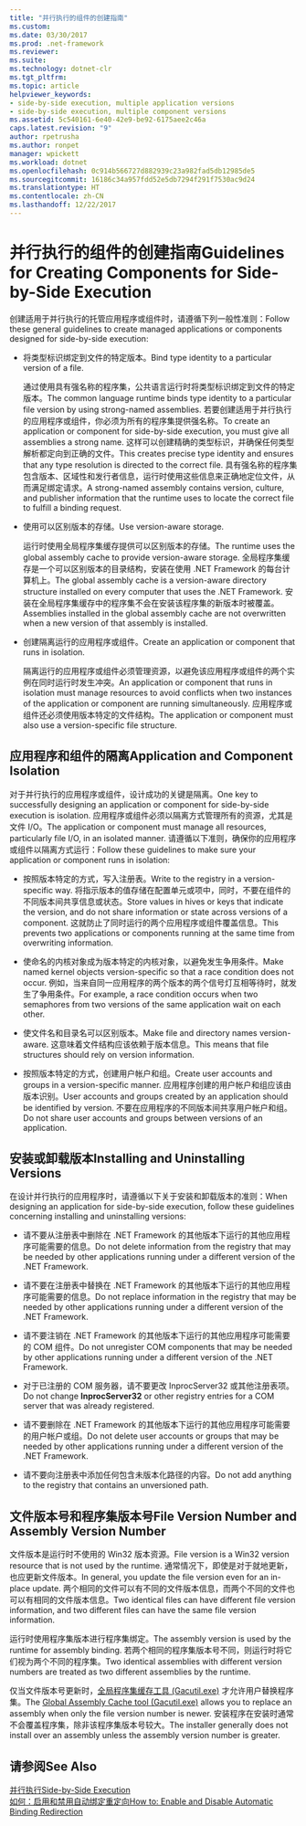 ```yaml
---
title: "并行执行的组件的创建指南"
ms.custom: 
ms.date: 03/30/2017
ms.prod: .net-framework
ms.reviewer: 
ms.suite: 
ms.technology: dotnet-clr
ms.tgt_pltfrm: 
ms.topic: article
helpviewer_keywords:
- side-by-side execution, multiple application versions
- side-by-side execution, multiple component versions
ms.assetid: 5c540161-6e40-42e9-be92-6175aee2c46a
caps.latest.revision: "9"
author: rpetrusha
ms.author: ronpet
manager: wpickett
ms.workload: dotnet
ms.openlocfilehash: 0c914b566727d882939c23a982fad5db12985de5
ms.sourcegitcommit: 16186c34a957fdd52e5db7294f291f7530ac9d24
ms.translationtype: HT
ms.contentlocale: zh-CN
ms.lasthandoff: 12/22/2017
---
```

# <a name="guidelines-for-creating-components-for-side-by-side-execution"></a><span data-ttu-id="4e1c3-102">并行执行的组件的创建指南</span><span class="sxs-lookup"><span data-stu-id="4e1c3-102">Guidelines for Creating Components for Side-by-Side Execution</span></span>
<span data-ttu-id="4e1c3-103">创建适用于并行执行的托管应用程序或组件时，请遵循下列一般性准则：</span><span class="sxs-lookup"><span data-stu-id="4e1c3-103">Follow these general guidelines to create managed applications or components designed for side-by-side execution:</span></span>  
  
-   <span data-ttu-id="4e1c3-104">将类型标识绑定到文件的特定版本。</span><span class="sxs-lookup"><span data-stu-id="4e1c3-104">Bind type identity to a particular version of a file.</span></span>  
  
     <span data-ttu-id="4e1c3-105">通过使用具有强名称的程序集，公共语言运行时将类型标识绑定到文件的特定版本。</span><span class="sxs-lookup"><span data-stu-id="4e1c3-105">The common language runtime binds type identity to a particular file version by using strong-named assemblies.</span></span> <span data-ttu-id="4e1c3-106">若要创建适用于并行执行的应用程序或组件，你必须为所有的程序集提供强名称。</span><span class="sxs-lookup"><span data-stu-id="4e1c3-106">To create an application or component for side-by-side execution, you must give all assemblies a strong name.</span></span> <span data-ttu-id="4e1c3-107">这样可以创建精确的类型标识，并确保任何类型解析都定向到正确的文件。</span><span class="sxs-lookup"><span data-stu-id="4e1c3-107">This creates precise type identity and ensures that any type resolution is directed to the correct file.</span></span> <span data-ttu-id="4e1c3-108">具有强名称的程序集包含版本、区域性和发行者信息，运行时使用这些信息来正确地定位文件，从而满足绑定请求。</span><span class="sxs-lookup"><span data-stu-id="4e1c3-108">A strong-named assembly contains version, culture, and publisher information that the runtime uses to locate the correct file to fulfill a binding request.</span></span>  
  
-   <span data-ttu-id="4e1c3-109">使用可以区别版本的存储。</span><span class="sxs-lookup"><span data-stu-id="4e1c3-109">Use version-aware storage.</span></span>  
  
     <span data-ttu-id="4e1c3-110">运行时使用全局程序集缓存提供可以区别版本的存储。</span><span class="sxs-lookup"><span data-stu-id="4e1c3-110">The runtime uses the global assembly cache to provide version-aware storage.</span></span> <span data-ttu-id="4e1c3-111">全局程序集缓存是一个可以区别版本的目录结构，安装在使用 .NET Framework 的每台计算机上。</span><span class="sxs-lookup"><span data-stu-id="4e1c3-111">The global assembly cache is a version-aware directory structure installed on every computer that uses the .NET Framework.</span></span> <span data-ttu-id="4e1c3-112">安装在全局程序集缓存中的程序集不会在安装该程序集的新版本时被覆盖。</span><span class="sxs-lookup"><span data-stu-id="4e1c3-112">Assemblies installed in the global assembly cache are not overwritten when a new version of that assembly is installed.</span></span>  
  
-   <span data-ttu-id="4e1c3-113">创建隔离运行的应用程序或组件。</span><span class="sxs-lookup"><span data-stu-id="4e1c3-113">Create an application or component that runs in isolation.</span></span>  
  
     <span data-ttu-id="4e1c3-114">隔离运行的应用程序或组件必须管理资源，以避免该应用程序或组件的两个实例在同时运行时发生冲突。</span><span class="sxs-lookup"><span data-stu-id="4e1c3-114">An application or component that runs in isolation must manage resources to avoid conflicts when two instances of the application or component are running simultaneously.</span></span> <span data-ttu-id="4e1c3-115">应用程序或组件还必须使用版本特定的文件结构。</span><span class="sxs-lookup"><span data-stu-id="4e1c3-115">The application or component must also use a version-specific file structure.</span></span>  
  
## <a name="application-and-component-isolation"></a><span data-ttu-id="4e1c3-116">应用程序和组件的隔离</span><span class="sxs-lookup"><span data-stu-id="4e1c3-116">Application and Component Isolation</span></span>  
 <span data-ttu-id="4e1c3-117">对于并行执行的应用程序或组件，设计成功的关键是隔离。</span><span class="sxs-lookup"><span data-stu-id="4e1c3-117">One key to successfully designing an application or component for side-by-side execution is isolation.</span></span> <span data-ttu-id="4e1c3-118">应用程序或组件必须以隔离方式管理所有的资源，尤其是文件 I/O。</span><span class="sxs-lookup"><span data-stu-id="4e1c3-118">The application or component must manage all resources, particularly file I/O, in an isolated manner.</span></span> <span data-ttu-id="4e1c3-119">请遵循以下准则，确保你的应用程序或组件以隔离方式运行：</span><span class="sxs-lookup"><span data-stu-id="4e1c3-119">Follow these guidelines to make sure your application or component runs in isolation:</span></span>  
  
-   <span data-ttu-id="4e1c3-120">按照版本特定的方式，写入注册表。</span><span class="sxs-lookup"><span data-stu-id="4e1c3-120">Write to the registry in a version-specific way.</span></span> <span data-ttu-id="4e1c3-121">将指示版本的值存储在配置单元或项中，同时，不要在组件的不同版本间共享信息或状态。</span><span class="sxs-lookup"><span data-stu-id="4e1c3-121">Store values in hives or keys that indicate the version, and do not share information or state across versions of a component.</span></span> <span data-ttu-id="4e1c3-122">这就防止了同时运行的两个应用程序或组件覆盖信息。</span><span class="sxs-lookup"><span data-stu-id="4e1c3-122">This prevents two applications or components running at the same time from overwriting information.</span></span>  
  
-   <span data-ttu-id="4e1c3-123">使命名的内核对象成为版本特定的内核对象，以避免发生争用条件。</span><span class="sxs-lookup"><span data-stu-id="4e1c3-123">Make named kernel objects version-specific so that a race condition does not occur.</span></span> <span data-ttu-id="4e1c3-124">例如，当来自同一应用程序的两个版本的两个信号灯互相等待时，就发生了争用条件。</span><span class="sxs-lookup"><span data-stu-id="4e1c3-124">For example, a race condition occurs when two semaphores from two versions of the same application wait on each other.</span></span>  
  
-   <span data-ttu-id="4e1c3-125">使文件名和目录名可以区别版本。</span><span class="sxs-lookup"><span data-stu-id="4e1c3-125">Make file and directory names version-aware.</span></span> <span data-ttu-id="4e1c3-126">这意味着文件结构应该依赖于版本信息。</span><span class="sxs-lookup"><span data-stu-id="4e1c3-126">This means that file structures should rely on version information.</span></span>  
  
-   <span data-ttu-id="4e1c3-127">按照版本特定的方式，创建用户帐户和组。</span><span class="sxs-lookup"><span data-stu-id="4e1c3-127">Create user accounts and groups in a version-specific manner.</span></span> <span data-ttu-id="4e1c3-128">应用程序创建的用户帐户和组应该由版本识别。</span><span class="sxs-lookup"><span data-stu-id="4e1c3-128">User accounts and groups created by an application should be identified by version.</span></span> <span data-ttu-id="4e1c3-129">不要在应用程序的不同版本间共享用户帐户和组。</span><span class="sxs-lookup"><span data-stu-id="4e1c3-129">Do not share user accounts and groups between versions of an application.</span></span>  
  
## <a name="installing-and-uninstalling-versions"></a><span data-ttu-id="4e1c3-130">安装或卸载版本</span><span class="sxs-lookup"><span data-stu-id="4e1c3-130">Installing and Uninstalling Versions</span></span>  
 <span data-ttu-id="4e1c3-131">在设计并行执行的应用程序时，请遵循以下关于安装和卸载版本的准则：</span><span class="sxs-lookup"><span data-stu-id="4e1c3-131">When designing an application for side-by-side execution, follow these guidelines concerning installing and uninstalling versions:</span></span>  
  
-   <span data-ttu-id="4e1c3-132">请不要从注册表中删除在 .NET Framework 的其他版本下运行的其他应用程序可能需要的信息。</span><span class="sxs-lookup"><span data-stu-id="4e1c3-132">Do not delete information from the registry that may be needed by other applications running under a different version of the .NET Framework.</span></span>  
  
-   <span data-ttu-id="4e1c3-133">请不要在注册表中替换在 .NET Framework 的其他版本下运行的其他应用程序可能需要的信息。</span><span class="sxs-lookup"><span data-stu-id="4e1c3-133">Do not replace information in the registry that may be needed by other applications running under a different version of the .NET Framework.</span></span>  
  
-   <span data-ttu-id="4e1c3-134">请不要注销在 .NET Framework 的其他版本下运行的其他应用程序可能需要的 COM 组件。</span><span class="sxs-lookup"><span data-stu-id="4e1c3-134">Do not unregister COM components that may be needed by other applications running under a different version of the .NET Framework.</span></span>  
  
-   <span data-ttu-id="4e1c3-135">对于已注册的 COM 服务器，请不要更改 InprocServer32 或其他注册表项。</span><span class="sxs-lookup"><span data-stu-id="4e1c3-135">Do not change **InprocServer32** or other registry entries for a COM server that was already registered.</span></span>  
  
-   <span data-ttu-id="4e1c3-136">请不要删除在 .NET Framework 的其他版本下运行的其他应用程序可能需要的用户帐户或组。</span><span class="sxs-lookup"><span data-stu-id="4e1c3-136">Do not delete user accounts or groups that may be needed by other applications running under a different version of the .NET Framework.</span></span>  
  
-   <span data-ttu-id="4e1c3-137">请不要向注册表中添加任何包含未版本化路径的内容。</span><span class="sxs-lookup"><span data-stu-id="4e1c3-137">Do not add anything to the registry that contains an unversioned path.</span></span>  
  
## <a name="file-version-number-and-assembly-version-number"></a><span data-ttu-id="4e1c3-138">文件版本号和程序集版本号</span><span class="sxs-lookup"><span data-stu-id="4e1c3-138">File Version Number and Assembly Version Number</span></span>  
 <span data-ttu-id="4e1c3-139">文件版本是运行时不使用的 Win32 版本资源。</span><span class="sxs-lookup"><span data-stu-id="4e1c3-139">File version is a Win32 version resource that is not used by the runtime.</span></span> <span data-ttu-id="4e1c3-140">通常情况下，即使是对于就地更新，也应更新文件版本。</span><span class="sxs-lookup"><span data-stu-id="4e1c3-140">In general, you update the file version even for an in-place update.</span></span> <span data-ttu-id="4e1c3-141">两个相同的文件可以有不同的文件版本信息，而两个不同的文件也可以有相同的文件版本信息。</span><span class="sxs-lookup"><span data-stu-id="4e1c3-141">Two identical files can have different file version information, and two different files can have the same file version information.</span></span>  
  
 <span data-ttu-id="4e1c3-142">运行时使用程序集版本进行程序集绑定。</span><span class="sxs-lookup"><span data-stu-id="4e1c3-142">The assembly version is used by the runtime for assembly binding.</span></span> <span data-ttu-id="4e1c3-143">若两个相同的程序集版本号不同，则运行时将它们视为两个不同的程序集。</span><span class="sxs-lookup"><span data-stu-id="4e1c3-143">Two identical assemblies with different version numbers are treated as two different assemblies by the runtime.</span></span>  
  
 <span data-ttu-id="4e1c3-144">仅当文件版本号更新时，[全局程序集缓存工具 (Gacutil.exe)](../../../docs/framework/tools/gacutil-exe-gac-tool.md) 才允许用户替换程序集。</span><span class="sxs-lookup"><span data-stu-id="4e1c3-144">The [Global Assembly Cache tool (Gacutil.exe)](../../../docs/framework/tools/gacutil-exe-gac-tool.md) allows you to replace an assembly when only the file version number is newer.</span></span> <span data-ttu-id="4e1c3-145">安装程序在安装时通常不会覆盖程序集，除非该程序集版本号较大。</span><span class="sxs-lookup"><span data-stu-id="4e1c3-145">The installer generally does not install over an assembly unless the assembly version number is greater.</span></span>  
  
## <a name="see-also"></a><span data-ttu-id="4e1c3-146">请参阅</span><span class="sxs-lookup"><span data-stu-id="4e1c3-146">See Also</span></span>  
 [<span data-ttu-id="4e1c3-147">并行执行</span><span class="sxs-lookup"><span data-stu-id="4e1c3-147">Side-by-Side Execution</span></span>](../../../docs/framework/deployment/side-by-side-execution.md)  
 [<span data-ttu-id="4e1c3-148">如何：启用和禁用自动绑定重定向</span><span class="sxs-lookup"><span data-stu-id="4e1c3-148">How to: Enable and Disable Automatic Binding Redirection</span></span>](../../../docs/framework/configure-apps/how-to-enable-and-disable-automatic-binding-redirection.md)
